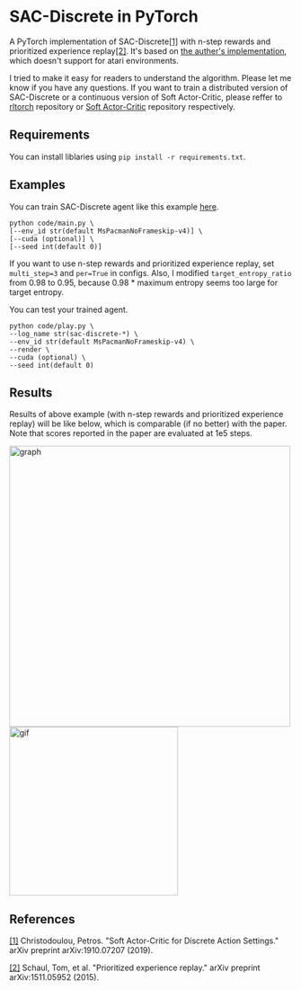 # SAC-Discrete in PyTorch
A PyTorch implementation of SAC-Discrete[[1]](#references) with n-step rewards and prioritized experience replay[[2]](#references). It's based on [the auther's implementation](https://github.com/p-christ/Deep-Reinforcement-Learning-Algorithms-with-PyTorch), which doesn't support for atari environments.

I tried to make it easy for readers to understand the algorithm. Please let me know if you have any questions. If you want to train a distributed version of SAC-Discrete or a continuous version of Soft Actor-Critic, please reffer to [rltorch](https://github.com/ku2482/rltorch) repository or [Soft Actor-Critic](https://github.com/ku2482/soft-actor-critic.pytorch) repository respectively.

## Requirements
You can install liblaries using `pip install -r requirements.txt`.

## Examples
You can train SAC-Discrete agent like this example [here](https://github.com/ku2482/sac-discrete.pytorch/blob/master/code/main.py).

```
python code/main.py \
[--env_id str(default MsPacmanNoFrameskip-v4)] \
[--cuda (optional)] \
[--seed int(default 0)]
```

If you want to use n-step rewards and prioritized experience replay, set `multi_step=3` and `per=True` in configs. Also, I modified `target_entropy_ratio` from 0.98 to 0.95, because 0.98 * maximum entropy seems too large for target entropy.

You can test your trained agent.

```
python code/play.py \
--log_name str(sac-discrete-*) \
--env_id str(default MsPacmanNoFrameskip-v4) \
--render \
--cuda (optional) \
--seed int(default 0)
```

## Results
Results of above example (with n-step rewards and prioritized experience replay) will be like below, which is comparable (if no better) with the paper.
Note that scores reported in the paper are evaluated at 1e5 steps.

<img src="https://user-images.githubusercontent.com/37267851/69165567-23cc8680-0b35-11ea-8a3c-b251bacce975.png" title="graph" width=500><img src="https://user-images.githubusercontent.com/37267851/67809830-c9fc1200-fadc-11e9-8f48-799a19689dd6.gif" title="gif" width=300>

## References
[[1]](https://arxiv.org/abs/1910.07207) Christodoulou, Petros. "Soft Actor-Critic for Discrete Action Settings." arXiv preprint arXiv:1910.07207 (2019).

[[2]](https://arxiv.org/abs/1511.05952) Schaul, Tom, et al. "Prioritized experience replay." arXiv preprint arXiv:1511.05952 (2015).
